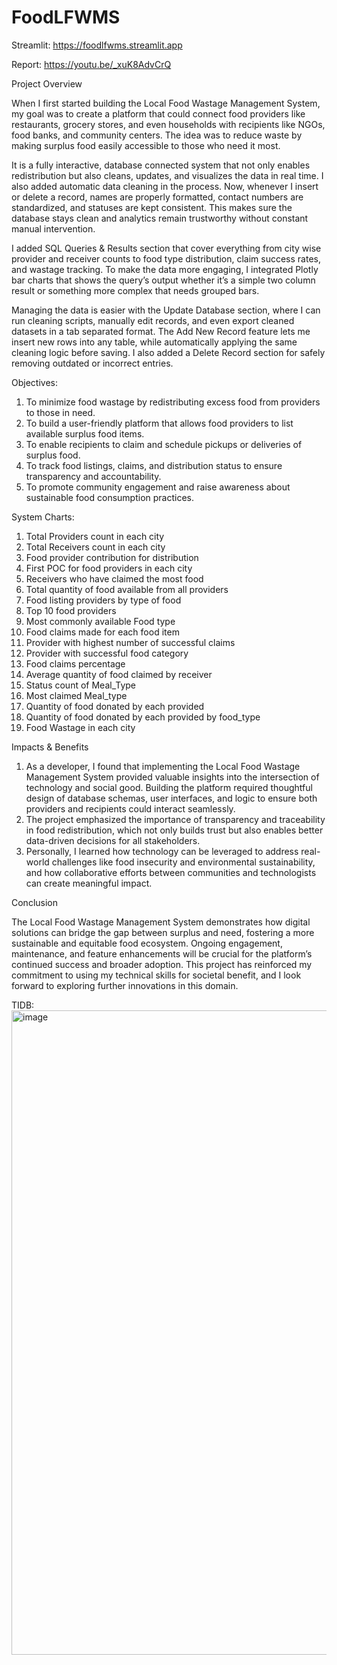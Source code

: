 # FoodLFWMS

Streamlit: https://foodlfwms.streamlit.app

Report: https://youtu.be/_xuK8AdvCrQ

Project Overview

When I first started building the Local Food Wastage Management System, my goal was to create a platform that could connect food providers like restaurants, grocery stores, and even households with recipients like NGOs, food banks, and community centers. The idea was to reduce waste by making surplus food easily accessible to those who need it most.

It is a fully interactive, database connected system that not only enables redistribution but also cleans, updates, and visualizes the data in real time. I also added automatic data cleaning in the process. Now, whenever I insert or delete a record, names are properly formatted, contact numbers are standardized, and statuses are kept consistent. This makes sure the database stays clean and analytics remain trustworthy without constant manual intervention.

I added SQL Queries & Results section that cover everything from city wise provider and receiver counts to food type distribution, claim success rates, and wastage tracking. To make the data more engaging, I integrated Plotly bar charts that shows the query’s output whether it’s a simple two column result or something more complex that needs grouped bars.

Managing the data is easier with the Update Database section, where I can run cleaning scripts, manually edit records, and even export cleaned datasets in a tab separated format. The Add New Record feature lets me insert new rows into any table, while automatically applying the same cleaning logic before saving. I also added a Delete Record section for safely removing outdated or incorrect entries.

Objectives:
1. To minimize food wastage by redistributing excess food from providers to those in need.
2. To build a user-friendly platform that allows food providers to list available surplus food items.
3. To enable recipients to claim and schedule pickups or deliveries of surplus food.
4. To track food listings, claims, and distribution status to ensure transparency and accountability.
5. To promote community engagement and raise awareness about sustainable food consumption practices.

System Charts:
1. Total Providers count in each city
2. Total Receivers count in each city
3. Food provider contribution for distribution
4. First POC for food providers in each city
5. Receivers who have claimed the most food
6. Total quantity of food available from all providers
7. Food listing providers by type of food
8. Top 10 food providers
9. Most commonly available Food type
10. Food claims made for each food item
11. Provider with highest number of successful claims
12. Provider with successful food category
13. Food claims percentage
14. Average quantity of food claimed by receiver
15. Status count of Meal_Type
16. Most claimed Meal_type
17. Quantity of food donated by each provided
18. Quantity of food donated by each provided by food_type
19. Food Wastage in each city

Impacts & Benefits

1. As a developer, I found that implementing the Local Food Wastage Management System provided valuable insights into the intersection of technology and social good. Building the platform required thoughtful design of database schemas, user interfaces, and logic to ensure both providers and recipients could interact seamlessly.
2. The project emphasized the importance of transparency and traceability in food redistribution, which not only builds trust but also enables better data-driven decisions for all stakeholders.
3. Personally, I learned how technology can be leveraged to address real-world challenges like food insecurity and environmental sustainability, and how collaborative efforts between communities and technologists can create meaningful impact.

Conclusion

The Local Food Wastage Management System demonstrates how digital solutions can bridge the gap between surplus and need, fostering a more sustainable and equitable food ecosystem.
Ongoing engagement, maintenance, and feature enhancements will be crucial for the platform’s continued success and broader adoption.
This project has reinforced my commitment to using my technical skills for societal benefit, and I look forward to exploring further innovations in this domain.

TIDB: 
<img width="1582" height="1031" alt="image" src="https://github.com/user-attachments/assets/97f43b6e-bb52-42ff-90a6-f548942969aa" />
